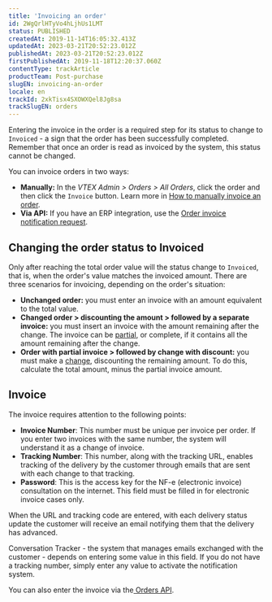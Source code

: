 ```yaml
---
title: 'Invoicing an order'
id: 2WgQrlHTyVo4hLjhUs1LMT
status: PUBLISHED
createdAt: 2019-11-14T16:05:32.413Z
updatedAt: 2023-03-21T20:52:23.012Z
publishedAt: 2023-03-21T20:52:23.012Z
firstPublishedAt: 2019-11-18T12:20:37.060Z
contentType: trackArticle
productTeam: Post-purchase
slugEN: invoicing-an-order
locale: en
trackId: 2xkTisx4SXOWXQel8Jg8sa
trackSlugEN: orders
---
```


Entering the invoice in the order is a required step for its status to change to `Invoiced` - a sign that the order has been successfully completed. Remember that once an order is read as invoiced by the system, this status cannot be changed.

You can invoice orders in two ways:
- __Manually:__ In the *VTEX Admin > Orders > All Orders*, click the order and then click the `Invoice` button. Learn more in [How to manually invoice an order](/en/tutorial/faturar-um-pedido-manualmente--7p1h852V5t54KyscpgxE2v).
- __Via API:__ If you have an ERP integration, use the [Order invoice notification request](https://developers.vtex.com/vtex-rest-api/reference/invoice).

## Changing the order status to Invoiced

Only after reaching the total order value will the status change to `Invoiced`, that is, when the order's value matches the invoiced amount. There are three scenarios for invoicing, depending on the order's situation:

- __Unchanged order:__ you must enter an invoice with an amount equivalent to the total value.  
- __Changed order > discounting the amount > followed by a separate invoice:__ you must insert an invoice with the amount remaining after the change. The invoice can be [partial](/en/tracks/pedidos--2xkTisx4SXOWXQel8Jg8sa/q9GPspTb9cHlMeAZfdEUe), or complete, if it contains all the amount remaining after the change.  
- __Order with partial invoice > followed by change with discount:__ you must make a [change](/en/tutorial/changing-items-from-a-complete-order--tutorials_190), discounting the remaining amount. To do this, calculate the total amount, minus the partial invoice amount.

## Invoice

The invoice requires attention to the following points:
- __Invoice Number__: This number must be unique per invoice per order. If you enter two invoices with the same number, the system will understand it as a change of invoice.
- __Tracking Number__: This number, along with the tracking URL, enables tracking of the delivery by the customer through emails that are sent with each change to that tracking.
- __Password__: This is the access key for the NF-e (electronic invoice) consultation on the internet. This field must be filled in for electronic invoice cases only.

When the URL and tracking code are entered, with each delivery status update the customer will receive an email notifying them that the delivery has advanced.

Conversation Tracker - the system that manages emails exchanged with the customer - depends on entering some value in this field. If you do not have a tracking number, simply enter any value to activate the notification system.

You can also enter the invoice via the[ Orders API](https://developers.vtex.com/vtex-rest-api/reference/invoice).

